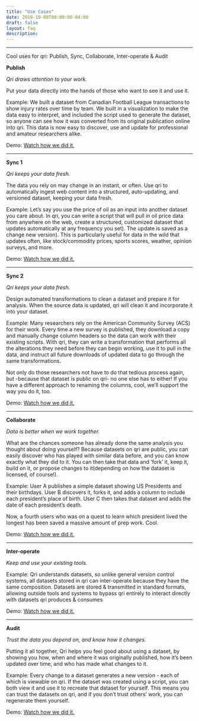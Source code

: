 ```yaml
---
title: "Use Cases"
date: 2018-10-08T00:00:00-04:00
draft: false
layout: faq
description: 
---
```


                                                                                                                                                                                                                                                                                                                                                                             
-------------------------------
Cool uses for qri: Publish, Sync, Collaborate, Inter-operate & Audit


**Publish**

_Qri draws attention to your work._

Put your data directly into the hands of those who want to see it and use it.

Example:
We built a dataset from Canadian Football League transactions to show injury rates over time by team.  We built in a visualization to make the data easy to interpret, and included the script used to generate the dataset, so anyone can see how it was converted from its original publication online into qri. This data is now easy to discover, use and update for professional and amateur researchers alike. 

Demo: 
<a href="https://www.youtube.com/watch?v=3CSPA3qGU5g">Watch how we did it.</a></i></p>

-----------

**Sync 1**

_Qri keeps your data fresh._

The data you rely on may change in an instant, or often. Use qri to automatically ingest web content into a structured, auto-updating, and versioned dataset, keeping your data fresh. 

Example:
Let’s say you use the price of oil as an input into another dataset you care about.  In qri, you can write a script that will pull in oil price data from anywhere on the web, create a structured, customized dataset that updates automatically at any frequency you set). The update is saved as a change  new version). This is particularly useful for data in the wild that updates often, like stock/commodity prices, sports scores, weather, opinion surveys, and more.

Demo: 
<a href="https://www.youtube.com/watch?v=3CSPA3qGU5g">Watch how we did it.</a></i></p>

-----------

**Sync 2**

_Qri keeps your data fresh._

Design automated transformations to clean a dataset and prepare it for analysis. When the source data is updated, qri will clean it and incorporate it into your dataset. 

Example:
Many researchers rely on the American Community Survey (ACS) for their work. Every time a new survey is published, they download a copy and manually change column headers so the data can work with their existing scripts. With qri, they can write a transformation that performs all the alterations they need before they can begin working, use it to pull in the data, and instruct all future downloads of updated data to go through the same transformations. 

Not only do those researchers not have to do that tedious process again, but -because that dataset is public on qri- no one else has to either! If you have a different approach to renaming the columns, cool, we’ll support the way you do it, too. 

Demo: 
<a href="https://www.youtube.com/watch?v=3CSPA3qGU5g">Watch how we did it.</a></i></p>

-----------

**Collaborate**

_Data is better when we work together._

What are the chances someone has already done the same analysis you thought about doing yourself? Because datasets on qri are public, you can easily discover who has played with similar data before, and you can know exactly what they did to it. You can then take that data and ‘fork’ it, keep it, build on it, or propose changes to it(depending on how the dataset is licensed, of course!).

Example:
User A publishes a simple dataset showing US Presidents and their birthdays. User B discovers it, forks it, and adds a column to include each president’s place of birth. User C then takes that dataset and adds the date of each president’s death.

Now, a fourth users who was on a quest to learn which president lived the longest has been saved a massive amount of prep work. Cool. 

Demo: 
<a href="https://www.youtube.com/watch?v=3CSPA3qGU5g">Watch how we did it.</a></i></p>

-----------

**Inter-operate**

_Keep and use your existing tools._

Example:
Qri understands datasets, so unlike general version control systems, all datasets stored in qri can inter-operate because they have the same composition. Datasets are stored & transmitted in standard formats, allowing outside tools and systems to bypass qri entirely to interact directly with datasets qri produces & consumes

Demo: 
<a href="https://www.youtube.com/watch?v=3CSPA3qGU5g">Watch how we did it.</a></i></p>

-----------

**Audit**

_Trust the data you depend on, and know how it changes._

Putting it all together, Qri helps you feel good about using a dataset, by showing you how, when and where it was originally published, how it’s been updated over time, and who has made what changes to it.

Example:
Every change to a dataset generates a new version - each of which is viewable on qri. If the dataset was created using a script, you can both view it and use it to recreate that dataset for yourself. This means you can trust the datasets on qri, and if you don’t trust others’ work, you can regenerate them yourself. 

Demo: 
<a href="https://www.youtube.com/watch?v=3CSPA3qGU5g">Watch how we did it.</a></i></p>




